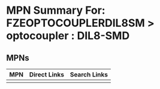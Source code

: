 



# MPN Summary For: FZEOPTOCOUPLERDIL8SM > optocoupler : DIL8-SMD

## MPNs
  

|MPN|Direct Links|Search Links|
| :--- | :--- | :--- |
||||

